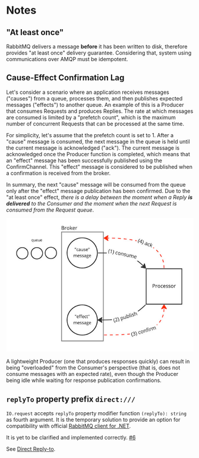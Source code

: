 # Notes

## "At least once"

RabbitMQ delivers a message **before** it has been written to disk, therefore provides "at least
once" delivery guarantee. Considering that, system using communications over AMQP
must be idempotent.

## Cause-Effect Confirmation Lag

Let's consider a scenario where an application receives messages ("causes") from a queue, processes
them, and then publishes expected messages ("effects") to another queue. An example of this is a
Producer that consumes Requests and produces Replies. The rate at which messages are consumed is
limited by a "prefetch count", which is the maximum number of concurrent Requests that can be
processed at the same time.

For simplicity, let's assume that the prefetch count is set to 1. After a "cause" message is
consumed, the next message in the queue is held until the current message is acknowledged ("ack").
The current message is acknowledged once the Producer function is completed, which means that an
"effect" message has been successfully published using the ConfirmChannel. This "effect" message is
considered to be published when a confirmation is received from the broker.

In summary, the next "cause" message will be consumed from the queue only after the "effect" message
publication has been confirmed. Due to the "at least once" effect, *there is a
delay between the moment when a Reply **is delivered** to the Consumer and the moment when the
next Request is consumed from the Request queue*.

<a href="https://miro.com/app/board/uXjVOoy0ImU=/?moveToWidget=3458764545934661005&cot=14">
<picture>
<source media="(prefers-color-scheme: dark)" srcset="lag-dark.jpg">
<img alt="Confirmation Lag" width="640" src="lag-light.jpg">
</picture>
</a>

A lightweight Producer (one that produces responses quickly) can result in being "overloaded"
from the Consumer's perspective (that is, does not consume messages with an expected rate), even
though the Producer being idle while waiting for response publication confirmations.

## `replyTo` property prefix `direct:///`

`IO.request` accepts `replyTo` property modifier function `(replyTo): string` as fourth argument. It
is the temporary solution to provide an option for compatibility with
official [RabbitMQ client for .NET](https://github.com/rabbitmq/rabbitmq-dotnet-client/blob/feceedccd6b81d4b461795390432dc3330fdf596/projects/Unit/TestPublicationAddress.cs).

It is yet to be clarified and implemented correctly. [#6](https://github.com/toa-io/comq/issues/6)

See [Direct Reply-to](https://www.rabbitmq.com/direct-reply-to.html).
